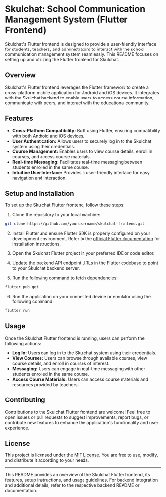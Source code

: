 # Skulchat: School Communication Management System (Flutter Frontend)

Skulchat's Flutter frontend is designed to provide a user-friendly interface for students, teachers, and administrators to interact with the school communication management system seamlessly. This README focuses on setting up and utilizing the Flutter frontend for Skulchat.

## Overview

Skulchat's Flutter frontend leverages the Flutter framework to create a cross-platform mobile application for Android and iOS devices. It integrates with the Skulchat backend to enable users to access course information, communicate with peers, and interact with the educational community.

## Features

- **Cross-Platform Compatibility:** Built using Flutter, ensuring compatibility with both Android and iOS devices.
- **User Authentication:** Allows users to securely log in to the Skulchat system using their credentials.
- **Course Management:** Enables users to view course details, enroll in courses, and access course materials.
- **Real-time Messaging:** Facilitates real-time messaging between students enrolled in the same course.
- **Intuitive User Interface:** Provides a user-friendly interface for easy navigation and interaction.

## Setup and Installation

To set up the Skulchat Flutter frontend, follow these steps:

1. Clone the repository to your local machine:

```bash
git clone https://github.com/yourusername/skulchat-frontend.git
```

2. Install Flutter and ensure Flutter SDK is properly configured on your development environment. Refer to the [official Flutter documentation](https://flutter.dev/docs/get-started/install) for installation instructions.

3. Open the Skulchat Flutter project in your preferred IDE or code editor.

4. Update the backend API endpoint URLs in the Flutter codebase to point to your Skulchat backend server.

5. Run the following command to fetch dependencies:

```bash
flutter pub get
```

6. Run the application on your connected device or emulator using the following command:

```bash
flutter run
```

## Usage

Once the Skulchat Flutter frontend is running, users can perform the following actions:

- **Log In:** Users can log in to the Skulchat system using their credentials.
- **View Courses:** Users can browse through available courses, view course details, and enroll in courses of interest.
- **Messaging:** Users can engage in real-time messaging with other students enrolled in the same course.
- **Access Course Materials:** Users can access course materials and resources provided by teachers.

## Contributing

Contributions to the Skulchat Flutter frontend are welcome! Feel free to open issues or pull requests to suggest improvements, report bugs, or contribute new features to enhance the application's functionality and user experience.

## License

This project is licensed under the [MIT License](LICENSE). You are free to use, modify, and distribute it according to your needs.

---

This README provides an overview of the Skulchat Flutter frontend, its features, setup instructions, and usage guidelines. For backend integration and additional details, refer to the respective backend README or documentation.
